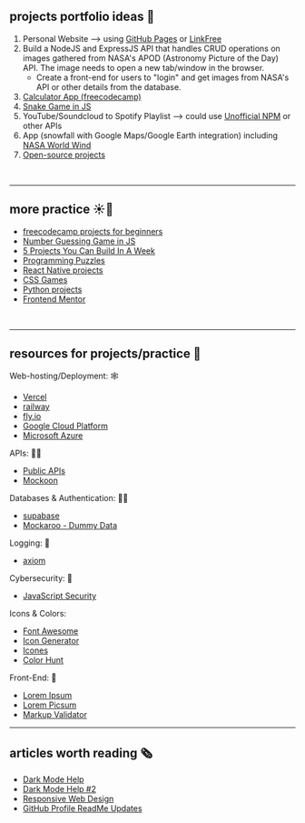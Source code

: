 ## projects portfolio ideas 🌳

1. Personal Website --> using [GitHub Pages](https://pages.github.com/) or [LinkFree](https://linkfree.io/)
2. Build a NodeJS and ExpressJS API that handles CRUD operations on images gathered from NASA's APOD (Astronomy Picture of the Day) API. The image needs to open a new tab/window in the browser.
   - Create a front-end for users to "login" and get images from NASA's API or other details from the database.
3. [Calculator App (freecodecamp)](https://www.freecodecamp.org/news/javascript-dom-build-a-calculator-app)
4. [Snake Game in JS](https://www.freecodecamp.org/news/how-to-build-a-snake-game-in-javascript/)
5. YouTube/Soundcloud to Spotify Playlist --> could use [Unofficial NPM](https://www.npmjs.com/package/youtube-music-api) or other APIs
6. App (snowfall with Google Maps/Google Earth integration) including [NASA World Wind](https://worldwind.arc.nasa.gov/)
7. [Open-source projects](https://goodfirstissue.dev/)

<br>

---
## more practice ☀️🌙

- [freecodecamp projects for beginners](https://www.freecodecamp.org/news/javascript-projects-for-beginners/)
- [Number Guessing Game in JS](https://www.youtube.com/watch?v=2cQUkYU8AmI)
- [5 Projects You Can Build In A Week](https://www.youtube.com/watch?v=oluY633rkgI)
- [Programming Puzzles](https://medium.com/techie-delight/top-25-programming-puzzles-and-brain-teasers-dac17b41e94a)
- [React Native projects](https://livecodestream.dev/post/10-amazing-react-native-project-ideas/)
- [CSS Games](https://dev.to/devmount/8-games-to-learn-css-the-fun-way-4e0f)
- [Python projects](https://livecodestream.dev/post/10-crazy-cool-project-ideas-for-python-developers/)
- [Frontend Mentor](https://www.frontendmentor.io/)

<br>

---
## resources for projects/practice 📃 <br>

Web-hosting/Deployment: 🕸️

- [Vercel](https://vercel.com/) <br>
- [railway](https://dataschool.com/learn-sql/how-to-export-data-to-csv-or-excel/)
- [fly.io](https://fly.io/)
- [Google Cloud Platform](https://console.cloud.google.com/)
- [Microsoft Azure](https://azure.microsoft.com/en-us/)

APIs: 🧑‍💻
- [Public APIs](https://publicapis.dev/)
- [Mockoon](https://mockoon.com/)

Databases & Authentication: 🧑‍🚀

- [supabase](https://supabase.com/) <br>
- [Mockaroo - Dummy Data](https://mockaroo.com/)

Logging: 🧻

- [axiom](https://axiom.co/)

Cybersecurity: 🦺

- [JavaScript Security](https://www.youtube.com/watch?v=ypNKKYUJE5o)

Icons & Colors:
- [Font Awesome](https://fontawesome.com/)
- [Icon Generator](https://realfavicongenerator.net/)
- [Icones](https://icones.js.org/)
- [Color Hunt](https://colorhunt.co/)

Front-End: 📄
- [Lorem Ipsum](https://www.lipsum.com/)
- [Lorem Picsum](https://picsum.photos/)
- [Markup Validator](https://validator.w3.org/)

---

## articles worth reading 🗞️
- [Dark Mode Help](https://livecodestream.dev/post/a-better-approach-to-dark-mode-on-your-website/)
- [Dark Mode Help #2](https://www.geeksforgeeks.org/how-to-make-dark-mode-for-websites-using-html-css-javascript/)
- [Responsive Web Design](https://www.smashingmagazine.com/2011/01/guidelines-for-responsive-web-design)
- [GitHub Profile ReadMe Updates](https://www.sitepoint.com/github-profile-readme/)

